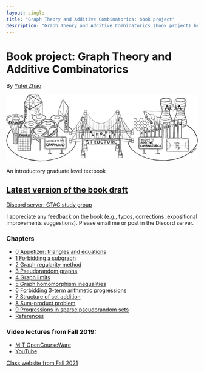 ```yaml
---
layout: single
title: "Graph Theory and Additive Combinatorics: book project"
description: "Graph Theory and Additive Combinatorics (book project) by Prof. Yufei Zhao"
---
```


Book project: Graph Theory and Additive Combinatorics
===============================================


By [Yufei Zhao](http://yufeizhao.com)


<img src="bridge.png" width="600" style="max-width: 100%; height: auto;"
 title="The bridge between graph theory and additive combinatorics">

 An introductory graduate level textbook


## [Latest version of the book draft](gtacbook.pdf)

[Discord server: GTAC study group](https://discord.gg/nuR5WBps3T)

I appreciate any feedback on the book (e.g., typos, corrections, expositional improvements suggestions). Please email me or post in the Discord server.

### Chapters

- [0 Appetizer: triangles and equations](0.pdf)
- [1 Forbidding a subgraph](1.pdf)
- [2 Graph regularity method](2.pdf)
- [3 Pseudorandom graphs](3.pdf)
- [4 Graph limits](4.pdf)
- [5 Graph homomorphism inequalities](5.pdf)
- [6 Forbidding 3-term arithmetic progressions](6.pdf)
- [7 Structure of set addition](7.pdf)
- [8 Sum-product problem](8.pdf)
- [9 Progressions in sparse pseudorandom sets](9.pdf)
- [References](ref.pdf)


### Video lectures from Fall 2019:
- [MIT OpenCourseWare](https://ocw.mit.edu/courses/mathematics/18-217-graph-theory-and-additive-combinatorics-fall-2019/video-lectures/) 
- [YouTube](https://www.youtube.com/playlist?list=PLUl4u3cNGP62qauV_CpT1zKaGG_Vj5igX)


[Class website from Fall 2021](../gtac/)
